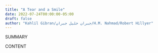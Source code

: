 ```yaml
---
title: "A Tear and a Smile"
date: 2022-07-24T00:00:00-05:00
draft: false
author: "Kahlil Gibran/جبران خليل جبران/H.M. Nahmad/Robert Hillyer"
---
```


SUMMARY

<!--more-->

CONTENT